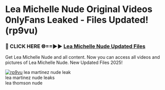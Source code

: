 # Lea Michelle Nude Original Videos 0nlyFans Leaked - Files Updated! (rp9vu)

<h3>🔴 CLICK HERE 🌐==►► <a href="https://tinyurl.com/4mcuefdz" rel="nofollow">Lea Michelle Nude Updated Files</a></h3>

Get Lea Michelle Nude and all content. Now you can access all videos and pictures of Lea Michelle Nude. New Updated Files 2025!

[![rp9vu](https://i.imgur.com/StAQSOY.gif)](https://tinyurl.com/4mcuefdz)
lea martinez nude leak<br>
lea martinez nude leaks<br>
lea thomson nude